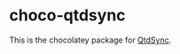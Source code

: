 choco-qtdsync
=============

This is the chocolatey package for [QtdSync](http://qtdtools.doering-thomas.de).
